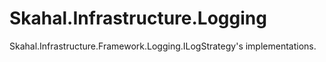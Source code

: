 Skahal.Infrastructure.Logging
=============================

Skahal.Infrastructure.Framework.Logging.ILogStrategy's implementations.
